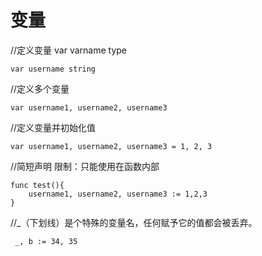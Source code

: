 # 变量

//定义变量  var varname type
```
var username string
```
//定义多个变量
```
var username1, username2, username3
```
//定义变量并初始化值
```
var username1, username2, username3 = 1, 2, 3
```
//简短声明  限制：只能使用在函数内部
```
func test(){
 	username1, username2, username3 := 1,2,3
}
```
//_（下划线）是个特殊的变量名，任何赋予它的值都会被丢弃。
```
 _, b := 34, 35
```